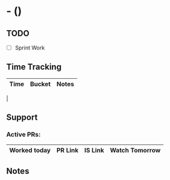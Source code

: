 # <day> - (<date>)

## TODO
- [ ] Sprint Work

## Time Tracking
| Time | Bucket | Notes |
| --- | --- | --- |
| 

## Support
### Active PRs:
| Worked today | PR Link | IS Link | Watch Tomorrow |
| :---: | :--- | :--- | :---: |

## Notes

